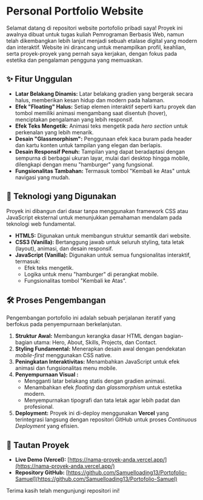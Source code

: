 # Personal Portfolio Website

Selamat datang di repositori website portofolio pribadi saya! Proyek ini awalnya dibuat untuk tugas kuliah Pemrograman Berbasis Web, namun telah dikembangkan lebih lanjut menjadi sebuah etalase digital yang modern dan interaktif. Website ini dirancang untuk menampilkan profil, keahlian, serta proyek-proyek yang pernah saya kerjakan, dengan fokus pada estetika dan pengalaman pengguna yang memuaskan.

## ✨ Fitur Unggulan

- **Latar Belakang Dinamis:** Latar belakang gradien yang bergerak secara halus, memberikan kesan hidup dan modern pada halaman.
- **Efek "Floating" Halus:** Setiap elemen interaktif seperti kartu proyek dan tombol memiliki animasi mengambang saat disentuh (hover), menciptakan pengalaman yang lebih responsif.
- **Efek Teks Mengetik:** Animasi teks mengetik pada *hero section* untuk perkenalan yang lebih menarik.
- **Desain "Glassmorphism":** Penggunaan efek kaca buram pada header dan kartu konten untuk tampilan yang elegan dan berlapis.
- **Desain Responsif Penuh:** Tampilan yang dapat beradaptasi dengan sempurna di berbagai ukuran layar, mulai dari desktop hingga mobile, dilengkapi dengan menu "hamburger" yang fungsional.
- **Fungsionalitas Tambahan:** Termasuk tombol "Kembali ke Atas" untuk navigasi yang mudah.

## 🚀 Teknologi yang Digunakan

Proyek ini dibangun dari dasar tanpa menggunakan framework CSS atau JavaScript eksternal untuk menunjukkan pemahaman mendalam pada teknologi web fundamental.

- **HTML5:** Digunakan untuk membangun struktur semantik dari website.
- **CSS3 (Vanilla):** Bertanggung jawab untuk seluruh styling, tata letak (layout), animasi, dan desain responsif.
- **JavaScript (Vanilla):** Digunakan untuk semua fungsionalitas interaktif, termasuk:
  - Efek teks mengetik.
  - Logika untuk menu "hamburger" di perangkat mobile.
  - Fungsionalitas tombol "Kembali ke Atas".

## 🛠️ Proses Pengembangan

Pengembangan portofolio ini adalah sebuah perjalanan iteratif yang berfokus pada penyempurnaan berkelanjutan.

1.  **Struktur Awal:** Membangun kerangka dasar HTML dengan bagian-bagian utama: Hero, About, Skills, Projects, dan Contact.
2.  **Styling Fundamental:** Menerapkan desain awal dengan pendekatan *mobile-first* menggunakan CSS native.
3.  **Peningkatan Interaktivitas:** Menambahkan JavaScript untuk efek animasi dan fungsionalitas menu mobile.
4.  **Penyempurnaan Visual :**
    - Mengganti latar belakang statis dengan gradien animasi.
    - Menambahkan efek *floating* dan *glassmorphism* untuk estetika modern.
    - Menyempurnakan tipografi dan tata letak agar lebih padat dan profesional.
5.  **Deployment:** Proyek ini di-deploy menggunakan **Vercel** yang terintegrasi langsung dengan repositori GitHub untuk proses *Continuous Deployment* yang efisien.

## 🔗 Tautan Proyek

- **Live Demo (Vercel):** [https://nama-proyek-anda.vercel.app/](https://nama-proyek-anda.vercel.app/)
- **Repository GitHub:** [https://github.com/Samuelloading13/Portofolio-Samuel](https://github.com/Samuelloading13/Portofolio-Samuel)

Terima kasih telah mengunjungi repositori ini!
